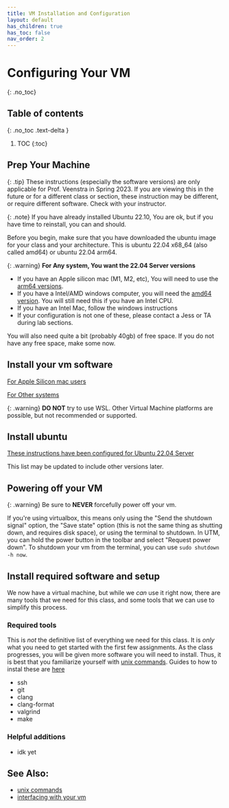 ```yaml
---
title: VM Installation and Configuration
layout: default
has_children: true
has_toc: false
nav_order: 2
---
```


# Configuring Your VM
{: .no_toc}
## Table of contents
{: .no_toc .text-delta }

1. TOC
{:toc}


## Prep Your Machine

{: .tip} 
These instructions (especially the software versions) are only applicable for Prof. Veenstra in Spring 2023. If you are viewing this in the future or for a different class or section, these instruction may be different, or require different software. Check with your instructor. 

{: .note}
If you have already installed Ubuntu 22.10, You are ok, but if you have time to reinstall, you can and should.

Before you begin, make sure that you have downloaded the ubuntu image for your class and your architecture. This is ubuntu 22.04 x68_64 (also called amd64) or ubuntu 22.04 arm64. 

{: .warning}
**For Any system, You want the 22.04 Server versions**

- If you have an Apple silicon mac (M1, M2, etc), You will need to use the [arm64 versions](https://ubuntu.com/download/server/arm).
- If you have a Intel/AMD windows computer, you will need the [amd64 version](https://ubuntu.com/download/server). You will still need this if you have an Intel CPU. 
- If you have an Intel Mac, follow the windows instructions
- If your configuration is not one of these, please contact a Jess or TA during lab sections. 

You will also need quite a bit (probably 40gb) of free space. If you do not have any free space, make some now. 

## Install your vm software

[For Apple Silicon mac users](mac)

[For Other systems](windows)


{: .warning}
**DO NOT** try to use WSL. Other Virtual Machine platforms are possible, but not recommended or supported.


## Install ubuntu

[These instructions have been configured for Ubuntu 22.04 Server](ubuntu_2204_server)

This list may be updated to include other versions later. 

## Powering off your VM

{: .warning}
Be sure to **NEVER** forcefully power off your vm. 

If you're using virtualbox, this means only using the "Send the shutdown signal" option, the "Save state" option (this is not the same thing as shutting down, and requires disk space), or using the terminal to shutdown. In UTM, you can hold the power button in the toolbar and select "Request power down". To shutdown your vm from the terminal, you can use `sudo shutdown -h now`. 

## Install required software and setup

We now have a virtual machine, but while we *can* use it right now, there are many tools that we need for this class, and some tools that we can use to simplify this process. 

### Required tools

This is *not* the definitive list of everything we need for this class. It is *only* what you need to get started with the first few assignments. As the class progresses, you will be given more software you will need to install. Thus, it is best that you familiarize yourself with [unix commands](13s-wiki/usage/unix_commands). Guides to how to instal these are [here](/13s-wiki/usage)

- ssh
- git
- clang
- clang-format
- valgrind
- make

### Helpful additions
    
- idk yet

## See Also:

- [unix commands](/13s-wiki/usage/unix_commands)
- [interfacing with your vm](/13s-wiki/usage/interface)

